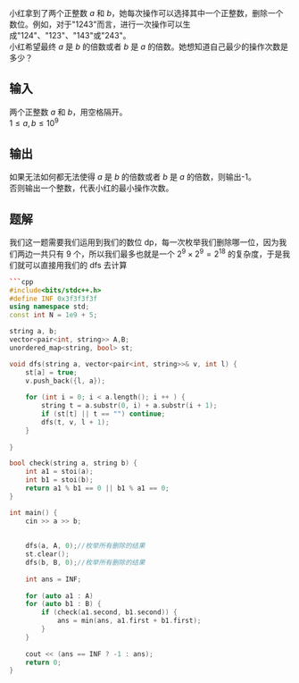 小红拿到了两个正整数 $a$ 和 $b$，她每次操作可以选择其中一个正整数，删除一个数位。例如，对于"1243"而言，进行一次操作可以生成"124"、"123"、"143"或"243"。  
小红希望最终 $a$ 是 $b$ 的倍数或者 $b$ 是 $a$ 的倍数。她想知道自己最少的操作次数是多少？

## 输入
两个正整数 $a$ 和 $b$，用空格隔开。  
$1\leq a,b \leq 10^9$
## 输出
如果无法如何都无法使得 $a$ 是 $b$ 的倍数或者 $b$ 是 $a$ 的倍数，则输出-1。  
否则输出一个整数，代表小红的最小操作次数。

## 题解
我们这一题需要我们运用到我们的数位 dp，每一次枚举我们删除哪一位，因为我们两边一共只有 9 个，所以我们最多也就是一个 $2^9\times 2^9=2^{18}$ 的复杂度，于是我们就可以直接用我们的 dfs 去计算
```cpp
```cpp
#include<bits/stdc++.h>
#define INF 0x3f3f3f3f
using namespace std;
const int N = 1e9 + 5;

string a, b;
vector<pair<int, string>> A,B;
unordered_map<string, bool> st;

void dfs(string a, vector<pair<int, string>>& v, int l) {
    st[a] = true;
    v.push_back({l, a});
    
    for (int i = 0; i < a.length(); i ++ ) {
        string t = a.substr(0, i) + a.substr(i + 1);
        if (st[t] || t == "") continue;
        dfs(t, v, l + 1);
    }
    
}

bool check(string a, string b) {
    int a1 = stoi(a);
    int b1 = stoi(b);
    return a1 % b1 == 0 || b1 % a1 == 0;
}

int main() {
    cin >> a >> b;
    
    
    dfs(a, A, 0);//枚举所有删除的结果
    st.clear();
    dfs(b, B, 0);//枚举所有删除的结果
    
    int ans = INF;
    
    for (auto a1 : A) 
    for (auto b1 : B) {
        if (check(a1.second, b1.second)) {
            ans = min(ans, a1.first + b1.first);
        }
    }
    
    cout << (ans == INF ? -1 : ans);
    return 0;
}
```
```